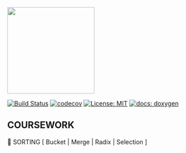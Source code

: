 <img src="https://molpredstvo.ru/wp-content/uploads/2017/01/Gerb_MGTU_imeni_Baumana.png" width="200" height="whatever">

[![Build Status](https://travis-ci.org/SimonRussia/bst.svg?branch=master)](https://travis-ci.org/SimonRussia/bst) [![codecov](https://codecov.io/gh/SimonRussia/bst/branch/master/graph/badge.svg)](https://codecov.io/gh/SimonRussia/bst) [![License: MIT](https://img.shields.io/badge/License-MIT-blue.svg)](/LICENSE) [![docs: doxygen](https://img.shields.io/badge/doxygen-github.io-orange.svg)](https://simonrussia.github.io/bst/files.html)

## COURSEWORK
🚀 SORTING [ Bucket | Merge | Radix | Selection ]
